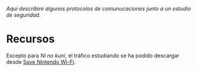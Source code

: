 *Aquí describiré algunos protocolos de comunucaciones junto a un estudio de seguridad.*

# Recursos
Excepto para *Ni no kuni*, el tráfico estudiando se ha podido descargar desde [Save Nintendo Wi-Fi](http://save-nintendo-wifi.com/).